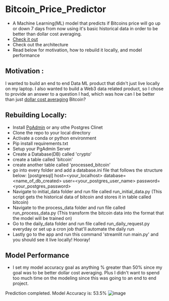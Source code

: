 # Bitcoin_Price_Predictor

* A Machine Learning(ML) model that predicts if Bitcoins price will go up or down 7 days from now using it's basic historical data in order to be better than dollar cost averaging. 
* [Check it out](http://futurecryptoprice.io/)
* Check out the architecture
* Read below for motivation, how to rebuild it locally, and model performance 

## Motivation :
I wanted to build an end to end Data ML product that didn't just live locally on my laptop. I also wanted to build a Web3 data related product, so I chose to provide an answer to a question I had, which was how can I be better than just [dollar cost averaging](https://www.investopedia.com/terms/d/dollarcostaveraging.asp#:~:text=Dollar%2Dcost%20averaging%20(DCA)%20is%20an%20investment%20strategy%20in,price%20and%20at%20regular%20intervals.) Bitcoin? 


## Rebuilding Locally:
* Install [PgAdmin](https://www.pgadmin.org/) or any othe Postgres Clinet
* Clone the repo to your local directory
* Activate a conda or python environment 
* Pip install requirements.txt
* Setup your PgAdmin Server
* Create a Database(DB) called 'crypto'
* create a table called 'bitcoin'
* create another table called 'processed_bitcoin'
* go into every folder and add a database.ini file that follows the structure below:
[postgresql]
host=<your_localhost>
database=<name_of_db_created>
user=<your_postgres_user_name>
password=<your_postgres_password>
* Navigate to initial_data folder and run file called run_initial_data.py (This script gets the historical data of bitcoin and stores it in table called bitcoin)
* Navigate to the process_data folder and run file called run_process_data.py (This transform the bitcoin data into the format that the model will be trained on)
* Go to the daily_data folder and run file called run_daily_request.py everyday or set up a cron job that'll automate the daily run
* Lastly go to the app and run this command 'streamlit run main.py' and you should see it live locally! Hooray!


## Model Performance 
* I set my model accuracy goal as anything % greater than 50% since my goal was to be better dollar cost averaging. Plus I didn't want to spend too much time on the modeling since this was going to an end to end project.

Prediction completed.
 Model Accuracy is: 53.5%
 ![image](https://user-images.githubusercontent.com/40880554/160971800-f5c15e2d-ac54-4dfd-8bad-84887d475735.png)




